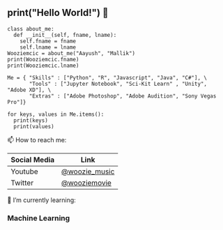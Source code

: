 ## print("Hello World!") 👋
    class about_me:
      def __init__(self, fname, lname):
        self.fname = fname
        self.lname = lname
    Wooziemcic = about_me("Aayush", "Mallik")
    print(Wooziemcic.fname)
    print(Wooziemcic.lname)
    
    Me = { "Skills" : ["Python", "R", "Javascript", "Java", "C#"], \
           "Tools" : ["Jupyter Notebook", "Sci-Kit Learn" , "Unity", "Adobe XD"], \
           "Extras" : ["Adobe Photoshop", "Adobe Audition", "Sony Vegas Pro"]}
           
    for keys, values in Me.items():
      print(keys)
      print(values)
           
📫 How to reach me: 

Social Media | Link
------------ | -------------
Youtube | <a href = "shorturl.at/hlJ18"> @woozie_music </a>
Twitter | <a href = "https://twitter.com/wooziemovie"> @wooziemovie </a>

🌱 I’m currently learning:
 <h3> Machine Learning </h3>

<!--
**wooziemcic/wooziemcic** is a ✨ _special_ ✨ repository because its `README.md` (this file) appears on your GitHub profile.

Here are some ideas to get you started:

- 🔭 I’m currently working on ...
- 🌱 I’m currently learning ...
- 👯 I’m looking to collaborate on ...
- 🤔 I’m looking for help with ...
- 💬 Ask me about ...
- 📫 How to reach me: ...
- 😄 Pronouns: ...
- ⚡ Fun fact: ...
-->

